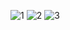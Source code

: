 ![1](https://github.com/nanthajoe/data-augmentation/assets/113364800/3231b329-d4e6-413a-8ebb-169da15ea9e8)
![2](https://github.com/nanthajoe/data-augmentation/assets/113364800/3bafe0ac-e1bc-4159-b3e7-ea71bf30bc6b)
![3](https://github.com/nanthajoe/data-augmentation/assets/113364800/271614ae-cc7e-4363-8f97-d103f4091949)
